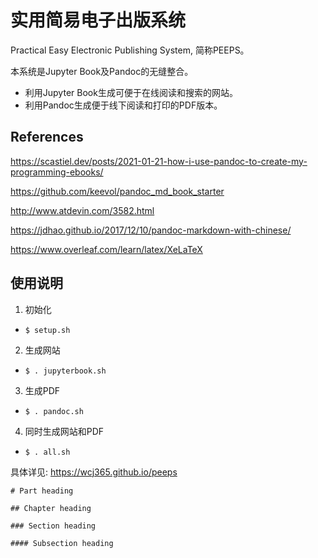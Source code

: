 # 实用简易电子出版系统 

Practical Easy Electronic Publishing System, 简称PEEPS。

本系统是Jupyter Book及Pandoc的无缝整合。

- 利用Jupyter Book生成可便于在线阅读和搜索的网站。
- 利用Pandoc生成便于线下阅读和打印的PDF版本。

## References

https://scastiel.dev/posts/2021-01-21-how-i-use-pandoc-to-create-my-programming-ebooks/

https://github.com/keevol/pandoc_md_book_starter

http://www.atdevin.com/3582.html

https://jdhao.github.io/2017/12/10/pandoc-markdown-with-chinese/

https://www.overleaf.com/learn/latex/XeLaTeX

## 使用说明

1. 初始化 
  - `$ setup.sh`
2. 生成网站 
  - `$ . jupyterbook.sh`
3. 生成PDF 
  - `$ . pandoc.sh`
4. 同时生成网站和PDF 
  - `$ . all.sh`

具体详见:  https://wcj365.github.io/peeps

~~~
# Part heading

## Chapter heading

### Section heading

#### Subsection heading
~~~